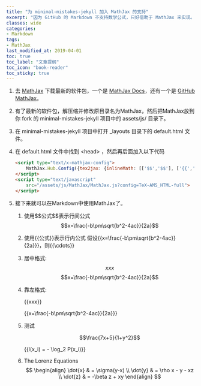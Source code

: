 ```yaml
---
title: "为 minimal-mistakes-jekyll 加入 MathJax 的支持"
excerpt: "因为 GitHub 的 Markdown 不支持数学公式，只好借助于 MathJax 来实现。"
classes: wide
categories:
- Markdown
tags:
- MathJax
last_modified_at: 2019-04-01
toc: true
toc_label: "文章提纲"
toc_icon: "book-reader"
toc_sticky: true
---
```


1. 去 [MathJax](http://www.mathjax.org) 下载最新的软件包，一个是 [MathJax Docs](http://docs.mathjax.org/en/latest/installation.html)，还有一个是 [GitHub MathJax](https://github.com/mathjax/MathJax/releases)。
2. 有了最新的软件包，解压缩并修改原目录名为MathJax，然后把MathJax放到你 fork 的 minimal-mistakes-jekyll 项目中的 assets/js/ 目录下。
3. 在 minimal-mistakes-jekyll 项目中打开 _layouts 目录下的 default.html 文件。
4. 在 default.html 文件中找到 \<head> ，然后再后面加入以下代码

    ```html
    <script type="text/x-mathjax-config">
        MathJax.Hub.Config({tex2jax: {inlineMath: [['$$','$$'], ['{{','}}']]}});
    </script>
    <script type="text/javascript"
        src="/assets/js/MathJax/MathJax.js?config=TeX-AMS_HTML-full">
    </script>
    ```

5. 接下来就可以在Markdown中使用MathJax了。
   1. 使用\$\$公式\$\$表示行间公式
        $$x=\frac{-b\pm\sqrt{b^2-4ac}}{2a}$$
   2. 使用{{公式}}表示行内公式
        假设{{x=\frac{-b\pm\sqrt{b^2-4ac}}{2a}}}，则{{\cdots}}
   3. 居中格式:
        $$xxx$$
        $$x=\frac{-b\pm\sqrt{b^2-4ac}}{2a}$$
   4. 靠左格式:

        {{xxx}}

        {{x=\frac{-b\pm\sqrt{b^2-4ac}}{2a}}}

   5. 测试

        $$\frac{7x+5}{1+y^2}$$

        {{l(x_i) = - \log_2 P(x_i)}}
   6. The Lorenz Equations
        $$
        \begin{align}
        \dot{x} & = \sigma(y-x) \\
        \dot{y} & = \rho x - y - xz \\
        \dot{z} & = -\beta z + xy
        \end{align}
        $$

